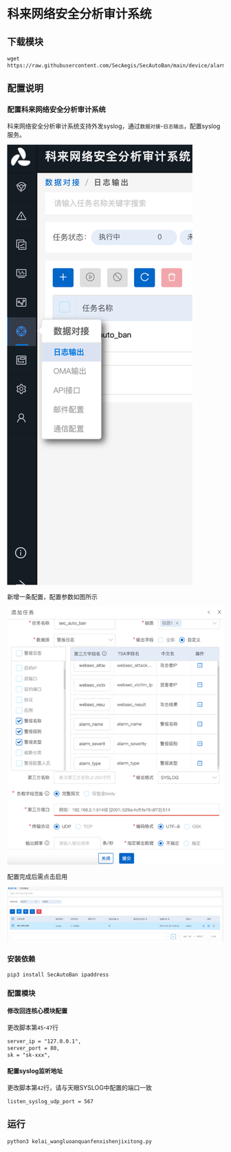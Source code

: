 # 科来网络安全分析审计系统

## 下载模块

```
wget https://raw.githubusercontent.com/SecAegis/SecAutoBan/main/device/alarm/kelai_wangluoanquanfenxishenjixitong/kelai_wangluoanquanfenxishenjixitong.py
```

## 配置说明

### 配置科来网络安全分析审计系统

科来网络安全分析审计系统支持外发syslog，通过`数据对接`-`日志输出`，配置syslog服务。

![](./img/1.jpg)

新增一条配置，配置参数如图所示

![](./img/2.jpg)

配置完成后需点击启用

![](./img/3.jpg)

### 安装依赖

```
pip3 install SecAutoBan ipaddress
```

### 配置模块

#### 修改回连核心模块配置

更改脚本第`45`-`47`行

```
server_ip = "127.0.0.1",
server_port = 80,
sk = "sk-xxx",
```

#### 配置syslog监听地址

更改脚本第`42`行，请与天眼SYSLOG中配置的端口一致

```
listen_syslog_udp_port = 567
```

## 运行

```shell
python3 kelai_wangluoanquanfenxishenjixitong.py
```